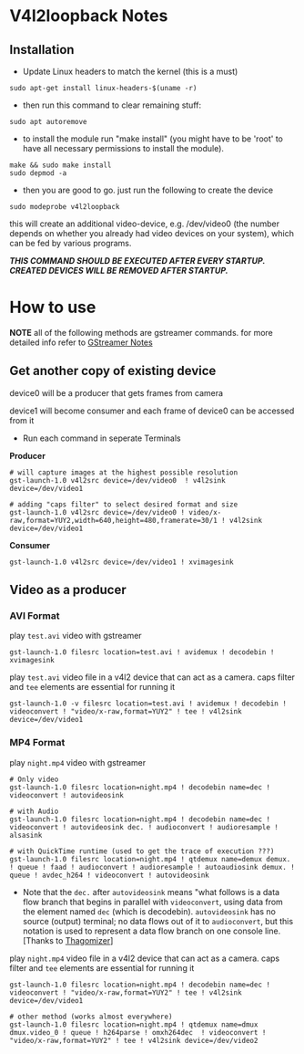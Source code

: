 # V4l2loopback Notes 

## Installation 

- Update Linux headers to match the kernel (this is a must)

 ```shell
 sudo apt-get install linux-headers-$(uname -r)
 ```
- then run this command to clear remaining stuff:
 
 ```shell
sudo apt autoremove
 ```
- to install the module run "make install" (you might have to be 'root' to have all necessary permissions to install the module).

 ```shell
make && sudo make install
sudo depmod -a
 ```
- then you are good to go. just run the following  to create the device

 ```shell
sudo modeprobe v4l2loopback
 ```
this will create an additional video-device, e.g. /dev/video0 (the number depends on whether you already had video devices on your system), which can be fed by various programs. 

 ***THIS COMMAND SHOULD BE EXECUTED AFTER EVERY STARTUP. CREATED DEVICES WILL BE REMOVED AFTER STARTUP.***

# How to use
**NOTE** all of the following methods are gstreamer commands. for more detailed info refer to [GStreamer Notes](gstreamer.md)
## Get another copy of existing device
device0 will be a producer that gets frames from camera

device1 will become consumer and each frame of device0 can be accessed from it 

- Run each command in seperate Terminals 
 
**Producer**
```shell
# will capture images at the highest possible resolution 
gst-launch-1.0 v4l2src device=/dev/video0  ! v4l2sink device=/dev/video1

# adding "caps filter" to select desired format and size
gst-launch-1.0 v4l2src device=/dev/video0 ! video/x-raw,format=YUY2,width=640,height=480,framerate=30/1 ! v4l2sink device=/dev/video1
```
**Consumer**
```shell
gst-launch-1.0 v4l2src device=/dev/video1 ! xvimagesink
```
## Video as a producer
### AVI Format
play `test.avi` video with gstreamer
```shell
gst-launch-1.0 filesrc location=test.avi ! avidemux ! decodebin ! xvimagesink
```
play `test.avi` video file in a v4l2 device that can act as a camera. caps filter and `tee` elements are essential for running it
```shell
gst-launch-1.0 -v filesrc location=test.avi ! avidemux ! decodebin ! videoconvert ! "video/x-raw,format=YUY2" ! tee ! v4l2sink device=/dev/video1
```
### MP4 Format
play `night.mp4` video with gstreamer
```shell
# Only video
gst-launch-1.0 filesrc location=night.mp4 ! decodebin name=dec ! videoconvert ! autovideosink

# with Audio
gst-launch-1.0 filesrc location=night.mp4 ! decodebin name=dec ! videoconvert ! autovideosink dec. ! audioconvert ! audioresample ! alsasink

# with QuickTime runtime (used to get the trace of execution ???)
gst-launch-1.0 filesrc location=night.mp4 ! qtdemux name=demux demux. ! queue ! faad ! audioconvert ! audioresample ! autoaudiosink demux. ! queue ! avdec_h264 ! videoconvert ! autovideosink
```
 - Note that the `dec.` after `autovideosink` means "what follows is a data flow branch that begins in parallel with `videoconvert`, using data from the element named `dec` (which is decodebin). `autovideosink` has no source (output) terminal; no data flows out of it to `audioconvert`, but this notation is used to represent a data flow branch on one console line. [Thanks to [Thagomizer](https://stackoverflow.com/users/2288372/thagomizer)]

play `night.mp4` video file in a v4l2 device that can act as a camera. caps filter and `tee` elements are essential for running it
```shell
gst-launch-1.0 filesrc location=night.mp4 ! decodebin name=dec ! videoconvert ! "video/x-raw,format=YUY2" ! tee ! v4l2sink device=/dev/video1

# other method (works almost everywhere)
gst-launch-1.0 filesrc location=night.mp4 ! qtdemux name=dmux dmux.video_0 ! queue ! h264parse ! omxh264dec  ! videoconvert ! "video/x-raw,format=YUY2" ! tee ! v4l2sink device=/dev/video2
```
